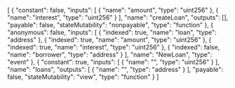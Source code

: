 [
	{
		"constant": false,
		"inputs": [
			{
				"name": "amount",
				"type": "uint256"
			},
			{
				"name": "interest",
				"type": "uint256"
			}
		],
		"name": "createLoan",
		"outputs": [],
		"payable": false,
		"stateMutability": "nonpayable",
		"type": "function"
	},
	{
		"anonymous": false,
		"inputs": [
			{
				"indexed": true,
				"name": "loan",
				"type": "address"
			},
			{
				"indexed": true,
				"name": "amount",
				"type": "uint256"
			},
			{
				"indexed": true,
				"name": "interest",
				"type": "uint256"
			},
			{
				"indexed": false,
				"name": "borrower",
				"type": "address"
			}
		],
		"name": "NewLoan",
		"type": "event"
	},
	{
		"constant": true,
		"inputs": [
			{
				"name": "",
				"type": "uint256"
			}
		],
		"name": "loans",
		"outputs": [
			{
				"name": "",
				"type": "address"
			}
		],
		"payable": false,
		"stateMutability": "view",
		"type": "function"
	}
]